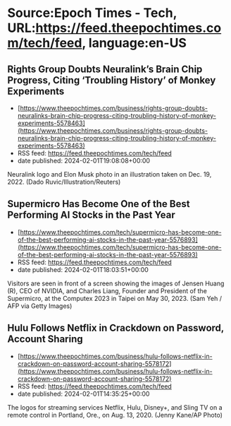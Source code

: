 # Source:Epoch Times - Tech, URL:https://feed.theepochtimes.com/tech/feed, language:en-US

## Rights Group Doubts Neuralink’s Brain Chip Progress, Citing ‘Troubling History’ of Monkey Experiments
 - [https://www.theepochtimes.com/business/rights-group-doubts-neuralinks-brain-chip-progress-citing-troubling-history-of-monkey-experiments-5578463](https://www.theepochtimes.com/business/rights-group-doubts-neuralinks-brain-chip-progress-citing-troubling-history-of-monkey-experiments-5578463)
 - RSS feed: https://feed.theepochtimes.com/tech/feed
 - date published: 2024-02-01T19:08:08+00:00

Neuralink logo and Elon Musk photo in an illustration taken on Dec. 19, 2022. (Dado Ruvic/Illustration/Reuters)

## Supermicro Has Become One of the Best Performing AI Stocks in the Past Year
 - [https://www.theepochtimes.com/tech/supermicro-has-become-one-of-the-best-performing-ai-stocks-in-the-past-year-5576893](https://www.theepochtimes.com/tech/supermicro-has-become-one-of-the-best-performing-ai-stocks-in-the-past-year-5576893)
 - RSS feed: https://feed.theepochtimes.com/tech/feed
 - date published: 2024-02-01T18:03:51+00:00

Visitors are seen in front of a screen showing the images of Jensen Huang (R), CEO of NVIDIA, and Charles Liang, Founder and President of the Supermicro, at the Computex 2023 in Taipei on May 30, 2023. (Sam Yeh / AFP via Getty Images)

## Hulu Follows Netflix in Crackdown on Password, Account Sharing
 - [https://www.theepochtimes.com/business/hulu-follows-netflix-in-crackdown-on-password-account-sharing-5578172](https://www.theepochtimes.com/business/hulu-follows-netflix-in-crackdown-on-password-account-sharing-5578172)
 - RSS feed: https://feed.theepochtimes.com/tech/feed
 - date published: 2024-02-01T14:35:25+00:00

The logos for streaming services Netflix, Hulu, Disney+, and Sling TV on a remote control in Portland, Ore., on Aug. 13, 2020. (Jenny Kane/AP Photo)

